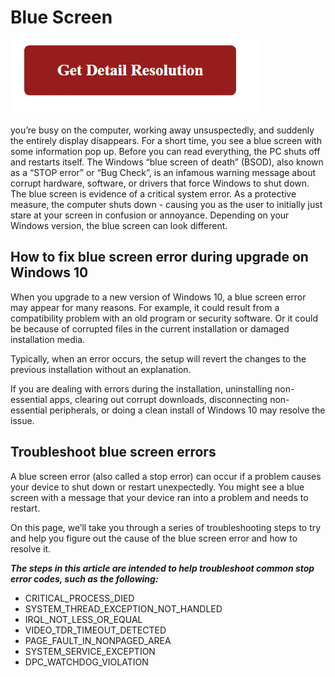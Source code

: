 # Blue Screen

[![Blue Screen](gett-detail.png)](https://icncomputer.com/blue-screen/)

you’re busy on the computer, working away unsuspectedly, and suddenly the entirely display disappears. For a short time, you see a blue screen with some information pop up. Before you can read everything, the PC shuts off and restarts itself. The Windows “blue screen of death” (BSOD), also known as a “STOP error” or “Bug Check”, is an infamous warning message about corrupt hardware, software, or drivers that force Windows to shut down. The blue screen is evidence of a critical system error. As a protective measure, the computer shuts down - causing you as the user to initially just stare at your screen in confusion or annoyance. Depending on your Windows version, the blue screen can look different.

## How to fix blue screen error during upgrade on Windows 10

When you upgrade to a new version of Windows 10, a blue screen error may appear for many reasons. For example, it could result from a compatibility problem with an old program or security software. Or it could be because of corrupted files in the current installation or damaged installation media.

Typically, when an error occurs, the setup will revert the changes to the previous installation without an explanation.

If you are dealing with errors during the installation, uninstalling non-essential apps, clearing out corrupt downloads, disconnecting non-essential peripherals, or doing a clean install of Windows 10 may resolve the issue.

## Troubleshoot blue screen errors

A blue screen error (also called a stop error) can occur if a problem causes your device to shut down or restart unexpectedly. You might see a blue screen with a message that your device ran into a problem and needs to restart.

On this page, we’ll take you through a series of troubleshooting steps to try and help you figure out the cause of the blue screen error and how to resolve it. 

**_The steps in this article are intended to help troubleshoot common stop error codes, such as the following:_**

* CRITICAL_PROCESS_DIED
* SYSTEM_THREAD_EXCEPTION_NOT_HANDLED
* IRQL_NOT_LESS_OR_EQUAL
* VIDEO_TDR_TIMEOUT_DETECTED
* PAGE_FAULT_IN_NONPAGED_AREA
* SYSTEM_SERVICE_EXCEPTION
* DPC_WATCHDOG_VIOLATION

